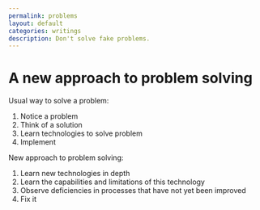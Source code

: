 ```yaml
---
permalink: problems
layout: default
categories: writings
description: Don't solve fake problems.
---
```


# A new approach to problem solving

Usual way to solve a problem:

1. Notice a problem
2. Think of a solution
3. Learn technologies to solve problem
4. Implement

New approach to problem solving:

1. Learn new technologies in depth
2. Learn the capabilities and limitations of this technology
3. Observe deficiencies in processes that have not yet been improved
4. Fix it
